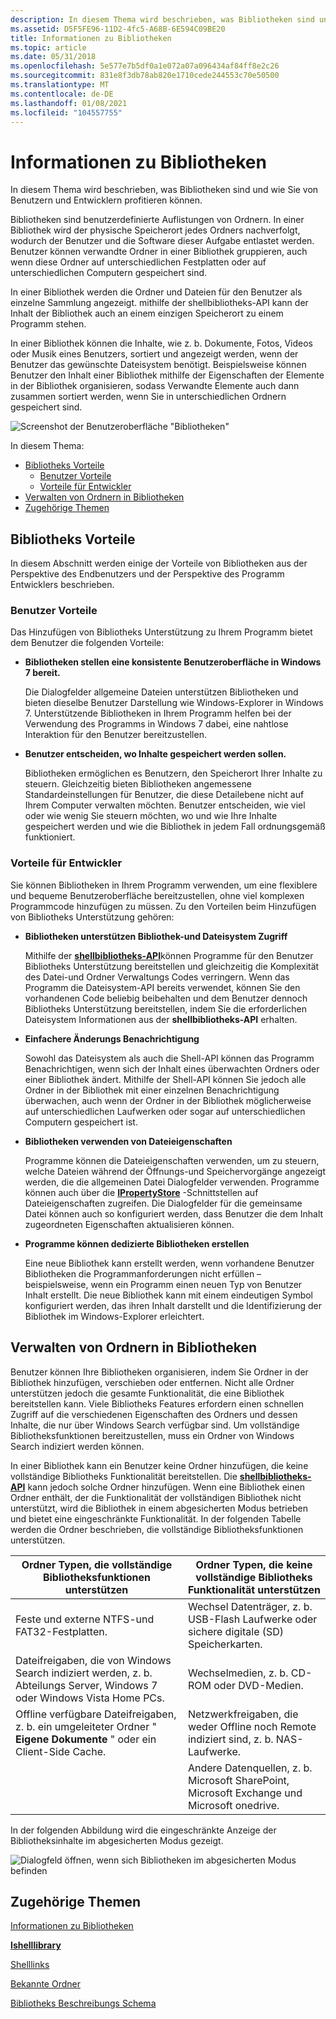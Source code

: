 ```yaml
---
description: In diesem Thema wird beschrieben, was Bibliotheken sind und wie Sie von Benutzern und Entwicklern profitieren können.
ms.assetid: D5F5FE96-11D2-4fc5-A68B-6E594C09BE20
title: Informationen zu Bibliotheken
ms.topic: article
ms.date: 05/31/2018
ms.openlocfilehash: 5e577e7b5df0a1e072a07a096434af84ff8e2c26
ms.sourcegitcommit: 831e8f3db78ab820e1710cede244553c70e50500
ms.translationtype: MT
ms.contentlocale: de-DE
ms.lasthandoff: 01/08/2021
ms.locfileid: "104557755"
---
```

# <a name="about-libraries"></a>Informationen zu Bibliotheken

In diesem Thema wird beschrieben, was Bibliotheken sind und wie Sie von Benutzern und Entwicklern profitieren können.

Bibliotheken sind benutzerdefinierte Auflistungen von Ordnern. In einer Bibliothek wird der physische Speicherort jedes Ordners nachverfolgt, wodurch der Benutzer und die Software dieser Aufgabe entlastet werden. Benutzer können verwandte Ordner in einer Bibliothek gruppieren, auch wenn diese Ordner auf unterschiedlichen Festplatten oder auf unterschiedlichen Computern gespeichert sind.

In einer Bibliothek werden die Ordner und Dateien für den Benutzer als einzelne Sammlung angezeigt. mithilfe der shellbibliotheks-API kann der Inhalt der Bibliothek auch an einem einzigen Speicherort zu einem Programm stehen.

In einer Bibliothek können die Inhalte, wie z. b. Dokumente, Fotos, Videos oder Musik eines Benutzers, sortiert und angezeigt werden, wenn der Benutzer das gewünschte Dateisystem benötigt. Beispielsweise können Benutzer den Inhalt einer Bibliothek mithilfe der Eigenschaften der Elemente in der Bibliothek organisieren, sodass Verwandte Elemente auch dann zusammen sortiert werden, wenn Sie in unterschiedlichen Ordnern gespeichert sind.

![Screenshot der Benutzeroberfläche "Bibliotheken"](images/libraries-whatare.png)

In diesem Thema:

-   [Bibliotheks Vorteile](#library-benefits)
    -   [Benutzer Vorteile](#user-benefits)
    -   [Vorteile für Entwickler](#developer-benefits)
-   [Verwalten von Ordnern in Bibliotheken](#managing-folders-in-libraries)
-   [Zugehörige Themen](#related-topics)

## <a name="library-benefits"></a>Bibliotheks Vorteile

In diesem Abschnitt werden einige der Vorteile von Bibliotheken aus der Perspektive des Endbenutzers und der Perspektive des Programm Entwicklers beschrieben.

### <a name="user-benefits"></a>Benutzer Vorteile

Das Hinzufügen von Bibliotheks Unterstützung zu Ihrem Programm bietet dem Benutzer die folgenden Vorteile:

-   **Bibliotheken stellen eine konsistente Benutzeroberfläche in Windows 7 bereit.**

    Die Dialogfelder allgemeine Dateien unterstützen Bibliotheken und bieten dieselbe Benutzer Darstellung wie Windows-Explorer in Windows 7. Unterstützende Bibliotheken in Ihrem Programm helfen bei der Verwendung des Programms in Windows 7 dabei, eine nahtlose Interaktion für den Benutzer bereitzustellen.

-   **Benutzer entscheiden, wo Inhalte gespeichert werden sollen.**

    Bibliotheken ermöglichen es Benutzern, den Speicherort Ihrer Inhalte zu steuern. Gleichzeitig bieten Bibliotheken angemessene Standardeinstellungen für Benutzer, die diese Detailebene nicht auf Ihrem Computer verwalten möchten. Benutzer entscheiden, wie viel oder wie wenig Sie steuern möchten, wo und wie Ihre Inhalte gespeichert werden und wie die Bibliothek in jedem Fall ordnungsgemäß funktioniert.

### <a name="developer-benefits"></a>Vorteile für Entwickler

Sie können Bibliotheken in Ihrem Programm verwenden, um eine flexiblere und bequeme Benutzeroberfläche bereitzustellen, ohne viel komplexen Programmcode hinzufügen zu müssen. Zu den Vorteilen beim Hinzufügen von Bibliotheks Unterstützung gehören:

-   **Bibliotheken unterstützen Bibliothek-und Dateisystem Zugriff**

    Mithilfe der [**shellbibliotheks-API**](/windows/desktop/api/shobjidl_core/nn-shobjidl_core-ishelllibrary)können Programme für den Benutzer Bibliotheks Unterstützung bereitstellen und gleichzeitig die Komplexität des Datei-und Ordner Verwaltungs Codes verringern. Wenn das Programm die Dateisystem-API bereits verwendet, können Sie den vorhandenen Code beliebig beibehalten und dem Benutzer dennoch Bibliotheks Unterstützung bereitstellen, indem Sie die erforderlichen Dateisystem Informationen aus der **shellbibliotheks-API** erhalten.

-   **Einfachere Änderungs Benachrichtigung**

    Sowohl das Dateisystem als auch die Shell-API können das Programm Benachrichtigen, wenn sich der Inhalt eines überwachten Ordners oder einer Bibliothek ändert. Mithilfe der Shell-API können Sie jedoch alle Ordner in der Bibliothek mit einer einzelnen Benachrichtigung überwachen, auch wenn der Ordner in der Bibliothek möglicherweise auf unterschiedlichen Laufwerken oder sogar auf unterschiedlichen Computern gespeichert ist.

-   **Bibliotheken verwenden von Dateieigenschaften**

    Programme können die Dateieigenschaften verwenden, um zu steuern, welche Dateien während der Öffnungs-und Speichervorgänge angezeigt werden, die die allgemeinen Datei Dialogfelder verwenden. Programme können auch über die [**IPropertyStore**](/windows/win32/api/propsys/nn-propsys-ipropertystore) -Schnittstellen auf Dateieigenschaften zugreifen. Die Dialogfelder für die gemeinsame Datei können auch so konfiguriert werden, dass Benutzer die dem Inhalt zugeordneten Eigenschaften aktualisieren können.

-   **Programme können dedizierte Bibliotheken erstellen**

    Eine neue Bibliothek kann erstellt werden, wenn vorhandene Benutzer Bibliotheken die Programmanforderungen nicht erfüllen – beispielsweise, wenn ein Programm einen neuen Typ von Benutzer Inhalt erstellt. Die neue Bibliothek kann mit einem eindeutigen Symbol konfiguriert werden, das ihren Inhalt darstellt und die Identifizierung der Bibliothek im Windows-Explorer erleichtert.

## <a name="managing-folders-in-libraries"></a>Verwalten von Ordnern in Bibliotheken

Benutzer können Ihre Bibliotheken organisieren, indem Sie Ordner in der Bibliothek hinzufügen, verschieben oder entfernen. Nicht alle Ordner unterstützen jedoch die gesamte Funktionalität, die eine Bibliothek bereitstellen kann. Viele Bibliotheks Features erfordern einen schnellen Zugriff auf die verschiedenen Eigenschaften des Ordners und dessen Inhalte, die nur über Windows Search verfügbar sind. Um vollständige Bibliotheksfunktionen bereitzustellen, muss ein Ordner von Windows Search indiziert werden können.

In einer Bibliothek kann ein Benutzer keine Ordner hinzufügen, die keine vollständige Bibliotheks Funktionalität bereitstellen. Die [**shellbibliotheks-API**](/windows/desktop/api/shobjidl_core/nn-shobjidl_core-ishelllibrary) kann jedoch solche Ordner hinzufügen. Wenn eine Bibliothek einen Ordner enthält, der die Funktionalität der vollständigen Bibliothek nicht unterstützt, wird die Bibliothek in einem abgesicherten Modus betrieben und bietet eine eingeschränkte Funktionalität. In der folgenden Tabelle werden die Ordner beschrieben, die vollständige Bibliotheksfunktionen unterstützen.



| Ordner Typen, die vollständige Bibliotheksfunktionen unterstützen                                                               | Ordner Typen, die keine vollständige Bibliotheks Funktionalität unterstützen                                  |
|--------------------------------------------------------------------------------------------------------------------|----------------------------------------------------------------------------------------------|
| Feste und externe NTFS-und FAT32-Festplatten.                                                                     | Wechsel Datenträger, z. b. USB-Flash Laufwerke oder sichere digitale (SD) Speicherkarten.               |
| Dateifreigaben, die von Windows Search indiziert werden, z. b. Abteilungs Server, Windows 7 oder Windows Vista Home PCs. | Wechselmedien, z. b. CD-ROM oder DVD-Medien.                                                 |
| Offline verfügbare Dateifreigaben, z. b. ein umgeleiteter Ordner " **Eigene Dokumente** " oder ein Client-Side Cache.        | Netzwerkfreigaben, die weder Offline noch Remote indiziert sind, z. b. NAS-Laufwerke.   |
|                                                                                                                    | Andere Datenquellen, z. b. Microsoft SharePoint, Microsoft Exchange und Microsoft onedrive. |



 

In der folgenden Abbildung wird die eingeschränkte Anzeige der Bibliotheksinhalte im abgesicherten Modus gezeigt.

![Dialogfeld öffnen, wenn sich Bibliotheken im abgesicherten Modus befinden](images/libraries-supportedfolders.png)

## <a name="related-topics"></a>Zugehörige Themen

<dl> <dt>

[Informationen zu Bibliotheken](library-leverage-to-manage-folders.md)
</dt> <dt>

[**Ishelllibrary**](/windows/desktop/api/shobjidl_core/nn-shobjidl_core-ishelllibrary)
</dt> <dt>

[Shelllinks](./links.md)
</dt> <dt>

[Bekannte Ordner](known-folders.md)
</dt> <dt>

[Bibliotheks Beschreibungs Schema](library-schema-entry.md)
</dt> </dl>

 

 
